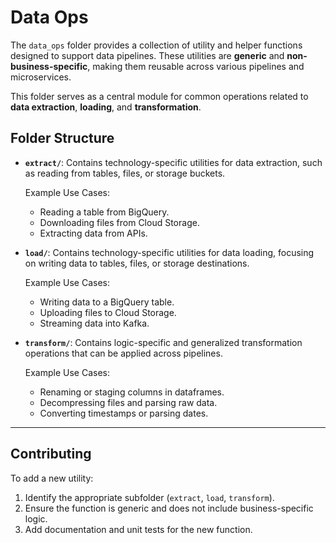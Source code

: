 # Data Ops

The `data_ops` folder provides a collection of utility and helper functions designed to support data pipelines. These utilities are **generic** and **non-business-specific**, making them reusable across various pipelines and microservices.

This folder serves as a central module for common operations related to **data extraction**, **loading**, and **transformation**.

## Folder Structure

- **`extract/`**:
  Contains technology-specific utilities for data extraction, such as reading from tables, files, or storage buckets.

  Example Use Cases:

  - Reading a table from BigQuery.
  - Downloading files from Cloud Storage.
  - Extracting data from APIs.

- **`load/`**:
  Contains technology-specific utilities for data loading, focusing on writing data to tables, files, or storage destinations.

  Example Use Cases:

  - Writing data to a BigQuery table.
  - Uploading files to Cloud Storage.
  - Streaming data into Kafka.

- **`transform/`**:
  Contains logic-specific and generalized transformation operations that can be applied across pipelines.

  Example Use Cases:

  - Renaming or staging columns in dataframes.
  - Decompressing files and parsing raw data.
  - Converting timestamps or parsing dates.

---

## Contributing

To add a new utility:

1. Identify the appropriate subfolder (`extract`, `load`, `transform`).
2. Ensure the function is generic and does not include business-specific logic.
3. Add documentation and unit tests for the new function.
